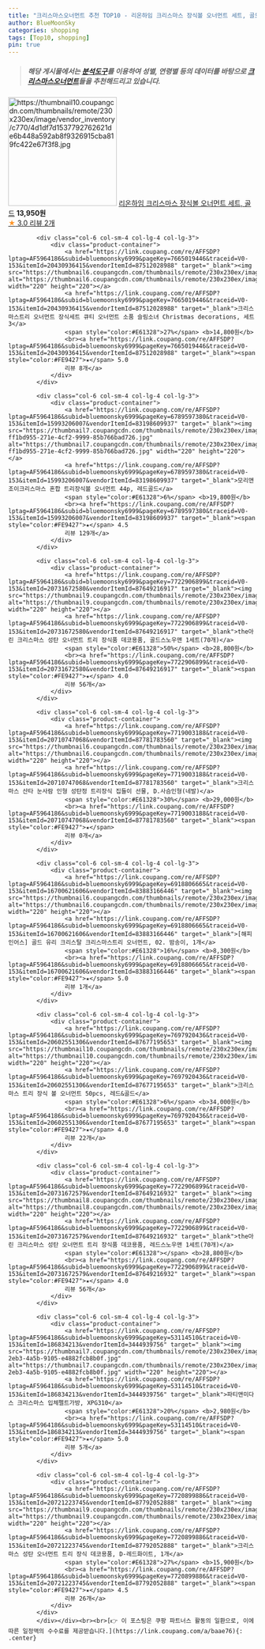 ```yaml
---
title: "크리스마스오너먼트 추천 TOP10 - 리온하임 크리스마스 장식볼 오너먼트 세트, 골드"
author: BlueMoonSky
categories: shopping
tags: [Top10, shopping]
pin: true
---
```


> ##### 해당 게시물에서는 [**분석도구**](https://itemscout.io/)를 이용하여 **성별**, **연령별** 등의 데이터를 바탕으로 [**크리스마스오너먼트**](https://link.coupang.com/a/baae76)들을 추천해드리고 있습니다.
<div class="container"><div class="row">
            <div class="col-6 col-sm-4 col-lg-4 col-lg-3">
                <div class="product-container">
                    <a href="https://link.coupang.com/re/AFFSDP?lptag=AF5964186&subid=bluemoonsky6999&pageKey=7665331429&traceid=V0-153&itemId=20432596352&vendorItemId=87513593645" target="_blank"><img src="https://thumbnail10.coupangcdn.com/thumbnails/remote/230x230ex/image/vendor_inventory/c770/4d1df7d1537792762621de6b448a592ab8f9326915cba819fc422e67f3f8.jpg" alt="https://thumbnail10.coupangcdn.com/thumbnails/remote/230x230ex/image/vendor_inventory/c770/4d1df7d1537792762621de6b448a592ab8f9326915cba819fc422e67f3f8.jpg" width="220" height="220"></a>
                    <a href="https://link.coupang.com/re/AFFSDP?lptag=AF5964186&subid=bluemoonsky6999&pageKey=7665331429&traceid=V0-153&itemId=20432596352&vendorItemId=87513593645" target="_blank">리온하임 크리스마스 장식볼 오너먼트 세트, 골드</a>
                    <span style="color:#E61328"></span> <b>13,950원</b>
                    <br><a href="https://link.coupang.com/re/AFFSDP?lptag=AF5964186&subid=bluemoonsky6999&pageKey=7665331429&traceid=V0-153&itemId=20432596352&vendorItemId=87513593645" target="_blank"><span style="color:#FE9427">★</span> 3.0
                    리뷰 2개</a>
                </div>
            </div>
            
            <div class="col-6 col-sm-4 col-lg-4 col-lg-3">
                <div class="product-container">
                    <a href="https://link.coupang.com/re/AFFSDP?lptag=AF5964186&subid=bluemoonsky6999&pageKey=7665019446&traceid=V0-153&itemId=20430936415&vendorItemId=87512028988" target="_blank"><img src="https://thumbnail6.coupangcdn.com/thumbnails/remote/230x230ex/image/vendor_inventory/da8b/db5e31360c1166af0709c20e6a40f8dac186a0780783835251a1285ab710.jpg" alt="https://thumbnail6.coupangcdn.com/thumbnails/remote/230x230ex/image/vendor_inventory/da8b/db5e31360c1166af0709c20e6a40f8dac186a0780783835251a1285ab710.jpg" width="220" height="220"></a>
                    <a href="https://link.coupang.com/re/AFFSDP?lptag=AF5964186&subid=bluemoonsky6999&pageKey=7665019446&traceid=V0-153&itemId=20430936415&vendorItemId=87512028988" target="_blank">크리스마스트리 오너먼트 장식세트 큐티 오너먼트 소품 슬림소녀 Christmas decorations, 세트3</a>
                    <span style="color:#E61328">27%</span> <b>14,800원</b>
                    <br><a href="https://link.coupang.com/re/AFFSDP?lptag=AF5964186&subid=bluemoonsky6999&pageKey=7665019446&traceid=V0-153&itemId=20430936415&vendorItemId=87512028988" target="_blank"><span style="color:#FE9427">★</span> 5.0
                    리뷰 8개</a>
                </div>
            </div>
            
            <div class="col-6 col-sm-4 col-lg-4 col-lg-3">
                <div class="product-container">
                    <a href="https://link.coupang.com/re/AFFSDP?lptag=AF5964186&subid=bluemoonsky6999&pageKey=6789597380&traceid=V0-153&itemId=15993206007&vendorItemId=83198609937" target="_blank"><img src="https://thumbnail7.coupangcdn.com/thumbnails/remote/230x230ex/image/retail/images/547638725863289-ff1bd955-271e-4cf2-9999-85b766bad726.jpg" alt="https://thumbnail7.coupangcdn.com/thumbnails/remote/230x230ex/image/retail/images/547638725863289-ff1bd955-271e-4cf2-9999-85b766bad726.jpg" width="220" height="220"></a>
                    <a href="https://link.coupang.com/re/AFFSDP?lptag=AF5964186&subid=bluemoonsky6999&pageKey=6789597380&traceid=V0-153&itemId=15993206007&vendorItemId=83198609937" target="_blank">모리앤 조이크리스마스 혼합 트리장식볼 오너먼트 44p, 레드골드</a>
                    <span style="color:#E61328">6%</span> <b>19,800원</b>
                    <br><a href="https://link.coupang.com/re/AFFSDP?lptag=AF5964186&subid=bluemoonsky6999&pageKey=6789597380&traceid=V0-153&itemId=15993206007&vendorItemId=83198609937" target="_blank"><span style="color:#FE9427">★</span> 4.5
                    리뷰 129개</a>
                </div>
            </div>
            
            <div class="col-6 col-sm-4 col-lg-4 col-lg-3">
                <div class="product-container">
                    <a href="https://link.coupang.com/re/AFFSDP?lptag=AF5964186&subid=bluemoonsky6999&pageKey=7722906899&traceid=V0-153&itemId=20731672580&vendorItemId=87649216917" target="_blank"><img src="https://thumbnail9.coupangcdn.com/thumbnails/remote/230x230ex/image/vendor_inventory/6414/ca08545b67d2b9095917bc4f5b0410a67b212241a21b652cc4120daa4c73.jpg" alt="https://thumbnail9.coupangcdn.com/thumbnails/remote/230x230ex/image/vendor_inventory/6414/ca08545b67d2b9095917bc4f5b0410a67b212241a21b652cc4120daa4c73.jpg" width="220" height="220"></a>
                    <a href="https://link.coupang.com/re/AFFSDP?lptag=AF5964186&subid=bluemoonsky6999&pageKey=7722906899&traceid=V0-153&itemId=20731672580&vendorItemId=87649216917" target="_blank">the아린 크리스마스 성탄 오너먼트 트리 장식품 데코용품, 골드스노우맨 1세트(70개)</a>
                    <span style="color:#E61328">50%</span> <b>28,800원</b>
                    <br><a href="https://link.coupang.com/re/AFFSDP?lptag=AF5964186&subid=bluemoonsky6999&pageKey=7722906899&traceid=V0-153&itemId=20731672580&vendorItemId=87649216917" target="_blank"><span style="color:#FE9427">★</span> 4.0
                    리뷰 56개</a>
                </div>
            </div>
            
            <div class="col-6 col-sm-4 col-lg-4 col-lg-3">
                <div class="product-container">
                    <a href="https://link.coupang.com/re/AFFSDP?lptag=AF5964186&subid=bluemoonsky6999&pageKey=7719003188&traceid=V0-153&itemId=20710747068&vendorItemId=87781783560" target="_blank"><img src="https://thumbnail6.coupangcdn.com/thumbnails/remote/230x230ex/image/vendor_inventory/8c1c/5e3c3222d93fba0d3b266fbf8330df57387ad1868c1e2b0d99178dc0e2c0.jpeg" alt="https://thumbnail6.coupangcdn.com/thumbnails/remote/230x230ex/image/vendor_inventory/8c1c/5e3c3222d93fba0d3b266fbf8330df57387ad1868c1e2b0d99178dc0e2c0.jpeg" width="220" height="220"></a>
                    <a href="https://link.coupang.com/re/AFFSDP?lptag=AF5964186&subid=bluemoonsky6999&pageKey=7719003188&traceid=V0-153&itemId=20710747068&vendorItemId=87781783560" target="_blank">크리스마스 산타 눈사람 인형 성탄정 트리장식 집들이 선물, D.사슴인형(네발)</a>
                    <span style="color:#E61328">30%</span> <b>29,000원</b>
                    <br><a href="https://link.coupang.com/re/AFFSDP?lptag=AF5964186&subid=bluemoonsky6999&pageKey=7719003188&traceid=V0-153&itemId=20710747068&vendorItemId=87781783560" target="_blank"><span style="color:#FE9427">★</span> 
                    리뷰 0개</a>
                </div>
            </div>
            
            <div class="col-6 col-sm-4 col-lg-4 col-lg-3">
                <div class="product-container">
                    <a href="https://link.coupang.com/re/AFFSDP?lptag=AF5964186&subid=bluemoonsky6999&pageKey=6918806665&traceid=V0-153&itemId=16700621606&vendorItemId=83883166446" target="_blank"><img src="https://thumbnail6.coupangcdn.com/thumbnails/remote/230x230ex/image/vendor_inventory/fffe/d839d38bcaa57983fc3c21ee08706a09b61455dfc02e3974b67961ddd5df.jpg" alt="https://thumbnail6.coupangcdn.com/thumbnails/remote/230x230ex/image/vendor_inventory/fffe/d839d38bcaa57983fc3c21ee08706a09b61455dfc02e3974b67961ddd5df.jpg" width="220" height="220"></a>
                    <a href="https://link.coupang.com/re/AFFSDP?lptag=AF5964186&subid=bluemoonsky6999&pageKey=6918806665&traceid=V0-153&itemId=16700621606&vendorItemId=83883166446" target="_blank">[해피인어스] 골드 유리 크리스탈 크리스마스트리 오너먼트, 02. 밤송이, 1개</a>
                    <span style="color:#E61328">16%</span> <b>8,300원</b>
                    <br><a href="https://link.coupang.com/re/AFFSDP?lptag=AF5964186&subid=bluemoonsky6999&pageKey=6918806665&traceid=V0-153&itemId=16700621606&vendorItemId=83883166446" target="_blank"><span style="color:#FE9427">★</span> 5.0
                    리뷰 1개</a>
                </div>
            </div>
            
            <div class="col-6 col-sm-4 col-lg-4 col-lg-3">
                <div class="product-container">
                    <a href="https://link.coupang.com/re/AFFSDP?lptag=AF5964186&subid=bluemoonsky6999&pageKey=7697920436&traceid=V0-153&itemId=20602551306&vendorItemId=87677195653" target="_blank"><img src="https://thumbnail10.coupangcdn.com/thumbnails/remote/230x230ex/image/vendor_inventory/7a19/70585010bfb5cb2b5646d92a0dd3dab2e580d462fee7821d2c68890ee9f6.jpg" alt="https://thumbnail10.coupangcdn.com/thumbnails/remote/230x230ex/image/vendor_inventory/7a19/70585010bfb5cb2b5646d92a0dd3dab2e580d462fee7821d2c68890ee9f6.jpg" width="220" height="220"></a>
                    <a href="https://link.coupang.com/re/AFFSDP?lptag=AF5964186&subid=bluemoonsky6999&pageKey=7697920436&traceid=V0-153&itemId=20602551306&vendorItemId=87677195653" target="_blank">크리스마스 트리 장식 볼 오너먼트 50pcs, 레드&골드</a>
                    <span style="color:#E61328">6%</span> <b>34,000원</b>
                    <br><a href="https://link.coupang.com/re/AFFSDP?lptag=AF5964186&subid=bluemoonsky6999&pageKey=7697920436&traceid=V0-153&itemId=20602551306&vendorItemId=87677195653" target="_blank"><span style="color:#FE9427">★</span> 4.0
                    리뷰 22개</a>
                </div>
            </div>
            
            <div class="col-6 col-sm-4 col-lg-4 col-lg-3">
                <div class="product-container">
                    <a href="https://link.coupang.com/re/AFFSDP?lptag=AF5964186&subid=bluemoonsky6999&pageKey=7722906899&traceid=V0-153&itemId=20731672579&vendorItemId=87649216932" target="_blank"><img src="https://thumbnail8.coupangcdn.com/thumbnails/remote/230x230ex/image/vendor_inventory/f5b8/d70ad2dfdd4e051ef5a3d2751616ef2c9cbbda55a199b2d5e587f6a9e50e.jpg" alt="https://thumbnail8.coupangcdn.com/thumbnails/remote/230x230ex/image/vendor_inventory/f5b8/d70ad2dfdd4e051ef5a3d2751616ef2c9cbbda55a199b2d5e587f6a9e50e.jpg" width="220" height="220"></a>
                    <a href="https://link.coupang.com/re/AFFSDP?lptag=AF5964186&subid=bluemoonsky6999&pageKey=7722906899&traceid=V0-153&itemId=20731672579&vendorItemId=87649216932" target="_blank">the아린 크리스마스 성탄 오너먼트 트리 장식품 데코용품, 레드스노우맨 1세트(70개)</a>
                    <span style="color:#E61328"></span> <b>28,800원</b>
                    <br><a href="https://link.coupang.com/re/AFFSDP?lptag=AF5964186&subid=bluemoonsky6999&pageKey=7722906899&traceid=V0-153&itemId=20731672579&vendorItemId=87649216932" target="_blank"><span style="color:#FE9427">★</span> 4.0
                    리뷰 56개</a>
                </div>
            </div>
            
            <div class="col-6 col-sm-4 col-lg-4 col-lg-3">
                <div class="product-container">
                    <a href="https://link.coupang.com/re/AFFSDP?lptag=AF5964186&subid=bluemoonsky6999&pageKey=53114510&traceid=V0-153&itemId=186834213&vendorItemId=3444939756" target="_blank"><img src="https://thumbnail7.coupangcdn.com/thumbnails/remote/230x230ex/image/vendor_inventory/images/2018/11/14/11/4/e7e9f3ce-2eb3-4a5b-9105-e4882fcb8b0f.jpg" alt="https://thumbnail7.coupangcdn.com/thumbnails/remote/230x230ex/image/vendor_inventory/images/2018/11/14/11/4/e7e9f3ce-2eb3-4a5b-9105-e4882fcb8b0f.jpg" width="220" height="220"></a>
                    <a href="https://link.coupang.com/re/AFFSDP?lptag=AF5964186&subid=bluemoonsky6999&pageKey=53114510&traceid=V0-153&itemId=186834213&vendorItemId=3444939756" target="_blank">파티앤미다스 크리스마스 입체펠트가방, XPG310</a>
                    <span style="color:#E61328">20%</span> <b>2,980원</b>
                    <br><a href="https://link.coupang.com/re/AFFSDP?lptag=AF5964186&subid=bluemoonsky6999&pageKey=53114510&traceid=V0-153&itemId=186834213&vendorItemId=3444939756" target="_blank"><span style="color:#FE9427">★</span> 5.0
                    리뷰 5개</a>
                </div>
            </div>
            
            <div class="col-6 col-sm-4 col-lg-4 col-lg-3">
                <div class="product-container">
                    <a href="https://link.coupang.com/re/AFFSDP?lptag=AF5964186&subid=bluemoonsky6999&pageKey=7720899886&traceid=V0-153&itemId=20721223745&vendorItemId=87792052888" target="_blank"><img src="https://thumbnail9.coupangcdn.com/thumbnails/remote/230x230ex/image/vendor_inventory/ef1b/d6ebf21252c2f7b0a360af1c8119f929afd07c81ff225be73e1b90b0da86.jpg" alt="https://thumbnail9.coupangcdn.com/thumbnails/remote/230x230ex/image/vendor_inventory/ef1b/d6ebf21252c2f7b0a360af1c8119f929afd07c81ff225be73e1b90b0da86.jpg" width="220" height="220"></a>
                    <a href="https://link.coupang.com/re/AFFSDP?lptag=AF5964186&subid=bluemoonsky6999&pageKey=7720899886&traceid=V0-153&itemId=20721223745&vendorItemId=87792052888" target="_blank">크리스마스 성탄 오너먼트 트리 장식 데코용품, D-레드화이트, 1개</a>
                    <span style="color:#E61328">27%</span> <b>15,900원</b>
                    <br><a href="https://link.coupang.com/re/AFFSDP?lptag=AF5964186&subid=bluemoonsky6999&pageKey=7720899886&traceid=V0-153&itemId=20721223745&vendorItemId=87792052888" target="_blank"><span style="color:#FE9427">★</span> 4.5
                    리뷰 26개</a>
                </div>
            </div>
            </div></div><br><br>[👉 이 포스팅은 쿠팡 파트너스 활동의 일환으로, 이에 따른 일정액의 수수료를 제공받습니다.](https://link.coupang.com/a/baae76){: .center}